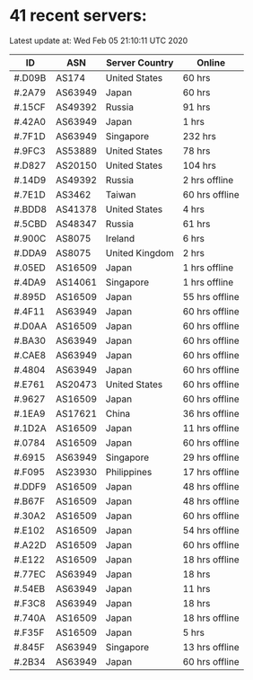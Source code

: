# 41 recent servers:

Latest update at: Wed Feb 05 21:10:11 UTC 2020

| ID | ASN | Server Country | Online |
| -- | --- | -------------- | ------ |
| #.D09B | AS174 | United States | 60 hrs |
| #.2A79 | AS63949 | Japan | 60 hrs |
| #.15CF | AS49392 | Russia | 91 hrs |
| #.42A0 | AS63949 | Japan | 1 hrs |
| #.7F1D | AS63949 | Singapore | 232 hrs |
| #.9FC3 | AS53889 | United States | 78 hrs |
| #.D827 | AS20150 | United States | 104 hrs |
| #.14D9 | AS49392 | Russia | 2 hrs offline |
| #.7E1D | AS3462 | Taiwan | 60 hrs offline |
| #.BDD8 | AS41378 | United States | 4 hrs |
| #.5CBD | AS48347 | Russia | 61 hrs |
| #.900C | AS8075 | Ireland | 6 hrs |
| #.DDA9 | AS8075 | United Kingdom | 2 hrs |
| #.05ED | AS16509 | Japan | 1 hrs offline |
| #.4DA9 | AS14061 | Singapore | 1 hrs offline |
| #.895D | AS16509 | Japan | 55 hrs offline |
| #.4F11 | AS63949 | Japan | 60 hrs offline |
| #.D0AA | AS16509 | Japan | 60 hrs offline |
| #.BA30 | AS63949 | Japan | 60 hrs offline |
| #.CAE8 | AS63949 | Japan | 60 hrs offline |
| #.4804 | AS63949 | Japan | 60 hrs offline |
| #.E761 | AS20473 | United States | 60 hrs offline |
| #.9627 | AS16509 | Japan | 60 hrs offline |
| #.1EA9 | AS17621 | China | 36 hrs offline |
| #.1D2A | AS16509 | Japan | 11 hrs offline |
| #.0784 | AS16509 | Japan | 60 hrs offline |
| #.6915 | AS63949 | Singapore | 29 hrs offline |
| #.F095 | AS23930 | Philippines | 17 hrs offline |
| #.DDF9 | AS16509 | Japan | 48 hrs offline |
| #.B67F | AS16509 | Japan | 48 hrs offline |
| #.30A2 | AS16509 | Japan | 60 hrs offline |
| #.E102 | AS16509 | Japan | 54 hrs offline |
| #.A22D | AS16509 | Japan | 60 hrs offline |
| #.E122 | AS16509 | Japan | 18 hrs offline |
| #.77EC | AS63949 | Japan | 18 hrs |
| #.54EB | AS63949 | Japan | 11 hrs |
| #.F3C8 | AS63949 | Japan | 18 hrs |
| #.740A | AS16509 | Japan | 18 hrs offline |
| #.F35F | AS16509 | Japan | 5 hrs |
| #.845F | AS63949 | Singapore | 13 hrs offline |
| #.2B34 | AS63949 | Japan | 60 hrs offline |

